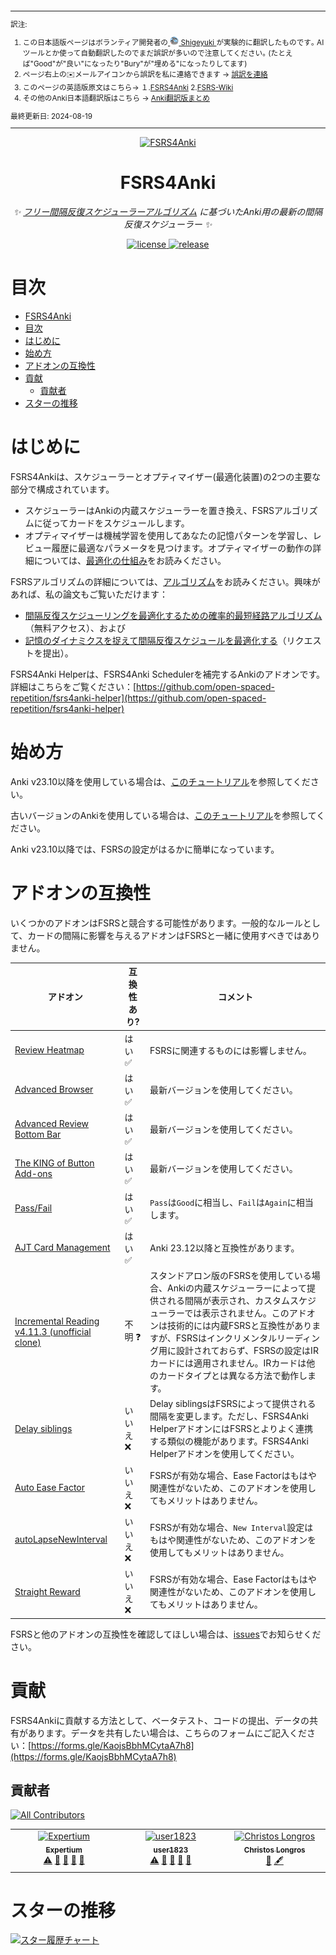 
<small>

----

訳注:  
1. この日本語版ページはボランティア開発者の[ <img src="https://raw.githubusercontent.com/shigeyukey/Anki-Manuals-jp/main/Shigeyuki_icon.png" style="width: 1.2em; height: 1.2em;"> Shigeyuki ](http://patreon.com/Shigeyuki)が実験的に翻訳したものです｡ AIツールとか使って自動翻訳したのでまだ誤訳が多いので注意してください｡ (たとえば"Good"が"良い"になったり"Bury"が"埋める"になったりしてます)  
1. ページ右上の✉️メールアイコンから誤訳を私に連絡できます →  [誤訳を連絡](https://forms.gle/FeBrhcgasYfYcQkZ7)
1. このページの英語版原文はこちら→ １.[FSRS4Anki](https://github.com/open-spaced-repetition/fsrs4anki/) 2.[FSRS-Wiki](https://github.com/open-spaced-repetition/fsrs4anki/wiki)
1. その他のAnki日本語翻訳版はこちら  → [Anki翻訳版まとめ](https://shigeyukey.github.io/Anki-Manuals-jp/anki_manuals_jp.html)  

最終更新日: 2024-08-19

----
</small>



<p align="center">
  <a href="https://github.com/open-spaced-repetition/fsrs4anki/wiki">
    <img src="https://github.com/open-spaced-repetition/fsrs4anki/assets/32575846/9efb2ca5-51bd-411d-9694-a77b09f51fa7" width="150" height="150" alt="FSRS4Anki">
  </a>
</p>

<div align="center">

# FSRS4Anki

_✨ [フリー間隔反復スケジューラーアルゴリズム](The-Algorithm.md) に基づいたAnki用の最新の間隔反復スケジューラー ✨_

</div>

<p align="center">
  <a href="https://raw.githubusercontent.com/open-spaced-repetition/fsrs4anki/main/LICENSE">
    <img src="https://img.shields.io/github/license/open-spaced-repetition/fsrs4anki" alt="license">
  </a>
  <a href="https://github.com/open-spaced-repetition/fsrs4anki/releases/latest">
    <img src="https://img.shields.io/github/v/release/open-spaced-repetition/fsrs4anki?color=blueviolet" alt="release">
  </a>
</p>

# 目次

- [FSRS4Anki](#fsrs4anki)
- [目次](#目次)
- [はじめに](#はじめに)
- [始め方](#始め方)
- [アドオンの互換性](#アドオンの互換性)
- [貢献](#貢献)
  - [貢献者](#貢献者)
- [スターの推移](#スターの推移)

# はじめに

FSRS4Ankiは、スケジューラーとオプティマイザー(最適化装置)の2つの主要な部分で構成されています。

- スケジューラーはAnkiの内蔵スケジューラーを置き換え、FSRSアルゴリズムに従ってカードをスケジュールします。
- オプティマイザーは機械学習を使用してあなたの記憶パターンを学習し、レビュー履歴に最適なパラメータを見つけます。オプティマイザーの動作の詳細については、[最適化の仕組み](The-mechanism-of-optimization.md)をお読みください。

FSRSアルゴリズムの詳細については、[アルゴリズム](The-Algorithm.md)をお読みください。興味があれば、私の論文もご覧いただけます：
- [間隔反復スケジューリングを最適化するための確率的最短経路アルゴリズム](https://www.maimemo.com/paper/)（無料アクセス）、および
- [記憶のダイナミクスを捉えて間隔反復スケジュールを最適化する](https://www.researchgate.net/publication/369045947_Optimizing_Spaced_Repetition_Schedule_by_Capturing_the_Dynamics_of_Memory)（リクエストを提出）。

FSRS4Anki Helperは、FSRS4Anki Schedulerを補完するAnkiのアドオンです。詳細はこちらをご覧ください：[https://github.com/open-spaced-repetition/fsrs4anki-helper](https://github.com/open-spaced-repetition/fsrs4anki-helper)

# 始め方

Anki v23.10以降を使用している場合は、[このチュートリアル](tutorial.md)を参照してください。

古いバージョンのAnkiを使用している場合は、[このチュートリアル](tutorial2.md)を参照してください。

Anki v23.10以降では、FSRSの設定がはるかに簡単になっています。

# アドオンの互換性

いくつかのアドオンはFSRSと競合する可能性があります。一般的なルールとして、カードの間隔に影響を与えるアドオンはFSRSと一緒に使用すべきではありません。

| アドオン                                                       | 互換性あり? | コメント |
| ------------------------------------------------------------ |-------------------| ------- |
| [Review Heatmap](https://ankiweb.net/shared/info/1771074083) | はい ✅ | FSRSに関連するものには影響しません。 |
| [Advanced Browser](https://ankiweb.net/shared/info/874215009) | はい ✅ | 最新バージョンを使用してください。 |
| [Advanced Review Bottom Bar](https://ankiweb.net/shared/info/1136455830) | はい ✅ | 最新バージョンを使用してください。 |
| [The KING of Button Add-ons](https://ankiweb.net/shared/info/374005964) | はい ✅ | 最新バージョンを使用してください。 |
| [Pass/Fail](https://ankiweb.net/shared/info/876946123) | はい ✅ | `Pass`は`Good`に相当し、`Fail`は`Again`に相当します。 |
| [AJT Card Management](https://ankiweb.net/shared/info/1021636467) | はい ✅ | Anki 23.12以降と互換性があります。 |
| [Incremental Reading v4.11.3 (unofficial clone)](https://ankiweb.net/shared/info/999215520) | 不明 ❓ | スタンドアロン版のFSRSを使用している場合、Ankiの内蔵スケジューラーによって提供される間隔が表示され、カスタムスケジューラーでは表示されません。このアドオンは技術的には内蔵FSRSと互換性がありますが、FSRSはインクリメンタルリーディング用に設計されておらず、FSRSの設定はIRカードには適用されません。IRカードは他のカードタイプとは異なる方法で動作します。 |
| [Delay siblings](https://ankiweb.net/shared/info/1369579727) | いいえ ❌| Delay siblingsはFSRSによって提供される間隔を変更します。ただし、FSRS4Anki HelperアドオンにはFSRSとよりよく連携する類似の機能があります。FSRS4Anki Helperアドオンを使用してください。 |
| [Auto Ease Factor](https://ankiweb.net/shared/info/1672712021) | いいえ ❌ | FSRSが有効な場合、Ease Factorはもはや関連性がないため、このアドオンを使用してもメリットはありません。 |
| [autoLapseNewInterval](https://ankiweb.net/shared/info/372281481) |いいえ ❌| FSRSが有効な場合、`New Interval`設定はもはや関連性がないため、このアドオンを使用してもメリットはありません。 |
| [Straight Reward](https://ankiweb.net/shared/info/957961234) | いいえ ❌ | FSRSが有効な場合、Ease Factorはもはや関連性がないため、このアドオンを使用してもメリットはありません。 |

FSRSと他のアドオンの互換性を確認してほしい場合は、[issues](https://github.com/open-spaced-repetition/fsrs4anki/issues)でお知らせください。

# 貢献

FSRS4Ankiに貢献する方法として、ベータテスト、コードの提出、データの共有があります。データを共有したい場合は、こちらのフォームにご記入ください：[https://forms.gle/KaojsBbhMCytaA7h8](https://forms.gle/KaojsBbhMCytaA7h8)

## 貢献者

<!-- ALL-CONTRIBUTORS-BADGE:START - Do not remove or modify this section -->
[![All Contributors](https://img.shields.io/badge/all_contributors-3-orange.svg?style=flat-square)](#貢献者-)
<!-- ALL-CONTRIBUTORS-BADGE:END -->

<!-- ALL-CONTRIBUTORS-LIST:START - Do not remove or modify this section -->
<!-- prettier-ignore-start -->
<!-- markdownlint-disable -->
<table>
  <tbody>
    <tr>
      <td align="center" valign="top" width="14.28%"><a href="https://github.com/Expertium"><img src="https://avatars.githubusercontent.com/u/83031600?v=4?s=100" width="100px;" alt="Expertium"/><br /><sub><b>Expertium</b></sub></a><br /><a href="https://github.com/open-spaced-repetition/fsrs4anki/commits?author=Expertium" title="テスト">⚠️</a> <a href="https://github.com/open-spaced-repetition/fsrs4anki/commits?author=Expertium" title="ドキュメント">📖</a> <a href="#data-Expertium" title="データ">🔣</a> <a href="#ideas-Expertium" title="アイデア、計画、フィードバック">🤔</a> <a href="https://github.com/open-spaced-repetition/fsrs4anki/issues?q=author%3AExpertium" title="バグ報告">🐛</a></td>
      <td align="center" valign="top" width="14.28%"><a href="https://github.com/user1823"><img src="https://avatars.githubusercontent.com/u/92206575?v=4?s=100" width="100px;" alt="user1823"/><br /><sub><b>user1823</b></sub></a><br /><a href="https://github.com/open-spaced-repetition/fsrs4anki/commits?author=user1823" title="テスト">⚠️</a> <a href="https://github.com/open-spaced-repetition/fsrs4anki/commits?author=user1823" title="ドキュメント">📖</a> <a href="#data-user1823" title="データ">🔣</a> <a href="#ideas-user1823" title="アイデア、計画、フィードバック">🤔</a> <a href="https://github.com/open-spaced-repetition/fsrs4anki/issues?q=author%3Auser1823" title="バグ報告">🐛</a></td>
      <td align="center" valign="top" width="14.28%"><a href="http://chrislongros.com"><img src="https://avatars.githubusercontent.com/u/98426896?v=4?s=100" width="100px;" alt="Christos Longros"/><br /><sub><b>Christos Longros</b></sub></a><br /><a href="#data-chrislongros" title="データ">🔣</a> <a href="#content-chrislongros" title="コンテンツ">🖋</a></td>
    </tr>
  </tbody>
</table>

<!-- markdownlint-restore -->
<!-- prettier-ignore-end -->

<!-- ALL-CONTRIBUTORS-LIST:END -->
<!-- prettier-ignore-start -->
<!-- markdownlint-disable -->

<!-- markdownlint-restore -->
<!-- prettier-ignore-end -->

<!-- ALL-CONTRIBUTORS-LIST:END -->

# スターの推移

[![スター履歴チャート](https://api.star-history.com/svg?repos=open-spaced-repetition/fsrs4anki&type=Date)](https://star-history.com/#open-spaced-repetition/fsrs4anki&Date)
